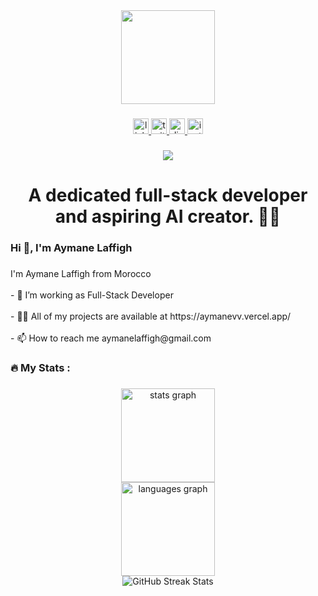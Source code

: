 <div align="center">
  <img height="150" src="https://media4.giphy.com/media/v1.Y2lkPTc5MGI3NjExeTBvcDNiOGQyZWp3Zm9weDNzeWJwZWZzdnVtbjVjanYyaTllMjZ5MCZlcD12MV9pbnRlcm5hbF9naWZfYnlfaWQmY3Q9Zw/78XCFBGOlS6keY1Bil/giphy.gif"  />
</div>

###

<div align="center">
  <a href="https://www.linkedin.com/in/aymanelaffigh/" target="_blank">
    <img src="https://img.shields.io/static/v1?message=LinkedIn&logo=linkedin&label=&color=0077B5&logoColor=white&labelColor=&style=for-the-badge" height="25" alt="linkedin logo"  />
  </a>
  <a href="https://x.com/AymaneVV" target="_blank">
    <img src="https://img.shields.io/static/v1?message=Twitter&logo=twitter&label=&color=1DA1F2&logoColor=white&labelColor=&style=for-the-badge" height="25" alt="twitter logo"  />
  </a>
  <a href="https://discord.gg/4YbTXDhxcF" target="_blank">
    <img src="https://img.shields.io/static/v1?message=Discord&logo=discord&label=&color=7289DA&logoColor=white&labelColor=&style=for-the-badge" height="25" alt="discord logo"  />
  </a>
  <a href="https://www.instagram.com/aymanelaffigh" target="_blank">
    <img src="https://img.shields.io/static/v1?message=Instagram&logo=instagram&label=&color=E4405F&logoColor=white&labelColor=&style=for-the-badge" height="25" alt="instagram logo"  />
  </a>
</div>

###

<div align="center">
  <img src="https://visitor-badge.laobi.icu/badge?page_id=AymaneLV.AymaneLV&"  />
</div>

###

<h1 align="center">A dedicated full-stack developer and aspiring AI creator.  👩‍💻</h1>

###

<h3 align="left">Hi 👋, I'm Aymane Laffigh</h3>

###

<p align="left">I'm Aymane Laffigh from Morocco<br><br>- 🔭 I’m working as Full-Stack Developer<br><br>- 👨‍💻 All of my projects are available at https://aymanevv.vercel.app/<br><br>- 📫 How to reach me aymanelaffigh@gmail.com</p>

###


###

<h3 align="left">🔥   My Stats :</h3>

###

<div align="center">
  <img src="https://github-readme-stats.vercel.app/api?username=AymaneLV&hide_title=false&hide_rank=false&show_icons=true&include_all_commits=true&count_private=true&disable_animations=false&theme=radical&locale=en&hide_border=false&order=1" height="150" alt="stats graph" /> <br>
  <img src="https://github-readme-stats.vercel.app/api/top-langs?username=AymaneLV&locale=en&hide_title=false&layout=compact&card_width=320&langs_count=5&theme=radical&hide_border=false&order=2" height="150" alt="languages graph" /> <br>

  <img src="https://nirzak-streak-stats.vercel.app/?user=AymaneLV&theme=tokyonight&hide_border=false" alt="GitHub Streak Stats"/>
</div>

###
